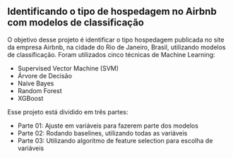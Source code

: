 ## Identificando o tipo de hospedagem no Airbnb com modelos de classificação

O objetivo desse projeto é identificar o tipo hospedagem publicada no site da empresa Airbnb, na cidade do Rio de Janeiro, Brasil, utilizando modelos de classificação. Foram utilizados cinco técnicas de Machine Learning:
- Supervised Vector Machine (SVM)
- Árvore de Decisão
- Naive Bayes
- Random Forest
- XGBoost

Esse projeto está dividido em três partes:
- Parte 01: Ajuste em variáveis para fazerem parte dos modelos
- Parte 02: Rodando baselines, utilizando todas as variáveis
- Parte 03: Utilizando algoritmo de feature selection para escolha de variáveis
